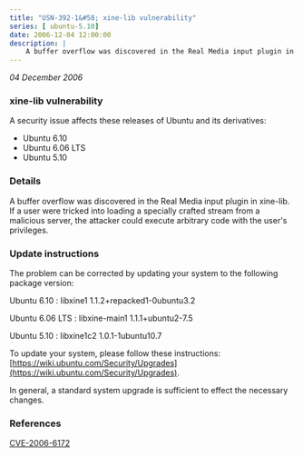 ```yaml
---
title: "USN-392-1&#58; xine-lib vulnerability"
series: [ ubuntu-5.10]
date: 2006-12-04 12:00:00
description: |
    A buffer overflow was discovered in the Real Media input plugin in  xine-lib.  If a user were tricked into loading a specially crafted  stream from a malicious server, the attacker could execute arbitrary  code with the user&#39;s privileges.
--- 
```

 
 

*04 December 2006*

### xine-lib vulnerability

A security issue affects these releases of Ubuntu and its derivatives:

* Ubuntu 6.10
* Ubuntu 6.06 LTS
* Ubuntu 5.10

### Details

A buffer overflow was discovered in the Real Media input plugin in xine-lib. If a user were tricked into loading a specially crafted stream from a malicious server, the attacker could execute arbitrary code with the user&#39;s privileges.

### Update instructions

The problem can be corrected by updating your system to the following package version:

Ubuntu 6.10
 : libxine1 <span>1.1.2+repacked1-0ubuntu3.2</span>

Ubuntu 6.06 LTS
 : libxine-main1 <span>1.1.1+ubuntu2-7.5</span>

Ubuntu 5.10
 : libxine1c2 <span>1.0.1-1ubuntu10.7</span>

To update your system, please follow these instructions: [https://wiki.ubuntu.com/Security/Upgrades](https://wiki.ubuntu.com/Security/Upgrades).

In general, a standard system upgrade is sufficient to effect the necessary changes.

### References

 
 [CVE-2006-6172](http://people.ubuntu.com/~ubuntu-security/cve/CVE-2006-6172)
 


